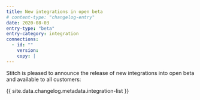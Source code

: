 ```yaml
---
title: New integrations in open beta
# content-type: "changelog-entry"
date: 2020-08-03
entry-type: "beta"
entry-category: integration
connections:
  - id: ""
    version: 
    copy: |
---
```


Stitch is pleased to announce the release of  new integrations into open beta and available to all customers:

{{ site.data.changelog.metadata.integration-list }}